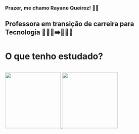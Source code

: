 ### Prazer, me chamo Rayane Queiroz! 👋🏽

## Professora em transição de carreira para Tecnologia 👩🏽‍🏫➡️👩🏽‍💻

# O que tenho estudado?

<img src="https://cdn.jsdelivr.net/gh/devicons/devicon/icons/python/python-original-wordmark.svg" width="5" height="5"/>
<img src="https://cdn.jsdelivr.net/gh/devicons/devicon/icons/mysql/mysql-original-wordmark.svg" width="5" height="5"/>
<img src="https://cdn.jsdelivr.net/gh/devicons/devicon/icons/django/django-plain-wordmark.svg" width="5" height="5"/>
<img src="https://cdn.jsdelivr.net/gh/devicons/devicon/icons/git/git-plain-wordmark.svg" width="5" height="5"/>
<img src="https://cdn.jsdelivr.net/gh/devicons/devicon/icons/html5/html5-original-wordmark.svg" width="5" height="5"/>

<div>
<a href="https://github.com/rayanealmeida">
<img loading="lazy" height="180em" src="https://github-readme-stats.vercel.app/api/top-langs/?username=rayanealmeida&layout=compact&langs_count=7&theme=dracula"/>
<img loading="lazy" height="180em" src="https://github-readme-stats.vercel.app/api?username=rayanealmeida&show_icons=true&theme=dracula&include_all_commits=true&count_private=true"/>
</div>
